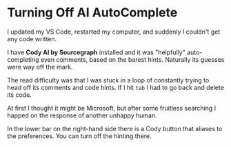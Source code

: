 # Turning Off AI AutoComplete

I updated my VS Code, restarted my computer, and suddenly I couldn't get any code written. 

I have **Cody AI by Sourcegraph** installed and it was "helpfully" auto-completing even comments, based on the barest hints. Naturally its guesses were way off the mark.

The read difficulty was that I was stuck in a loop of constantly trying to head off its comments and code hints. If I hit `tab` I had to go back and delete its code.

At first I thought it might be Microsoft, but after some fruitless searching I happed on the response of another unhappy human. 

In the lower bar on the right-hand side there is a Cody button that aliases to the preferences. You can turn off the hinting there.